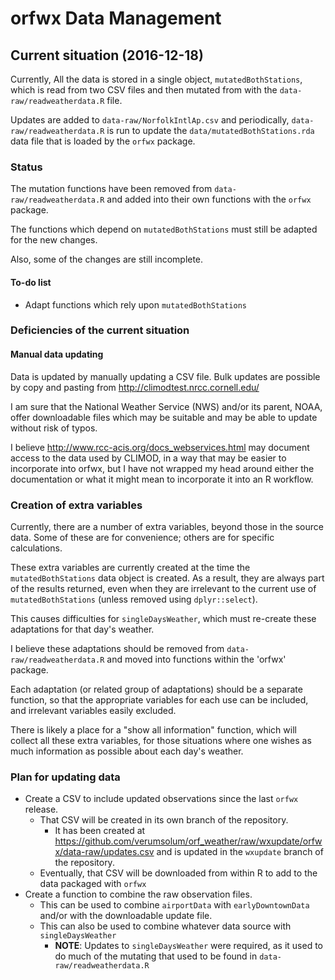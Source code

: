 # orfwx Data Management

## Current situation (2016-12-18)

Currently,
All the data is stored in a single object,
`mutatedBothStations`,
which is read from two CSV files
and then mutated
from with the
`data-raw/readweatherdata.R` file.

Updates are added to
`data-raw/NorfolkIntlAp.csv`
and periodically,
`data-raw/readweatherdata.R`
is run to update the
`data/mutatedBothStations.rda`
data file that is loaded by the
`orfwx`
package.

### Status

The mutation functions
have been removed from
`data-raw/readweatherdata.R`
and
added into their own functions
with the `orfwx` package.

The functions which depend on
`mutatedBothStations`
must still be adapted for the new changes.

Also, some of the changes are still incomplete.

#### To-do list

* Adapt functions which rely upon
`mutatedBothStations`

### Deficiencies of the current situation

#### Manual data updating

Data is updated by manually updating a CSV file.
Bulk updates are possible by
copy and pasting from
http://climodtest.nrcc.cornell.edu/

I am sure that
the National Weather Service (NWS) and/or
its parent, NOAA,
offer downloadable files which may be suitable
and may be able to update
without risk of typos.

I believe
http://www.rcc-acis.org/docs_webservices.html
may document access to the data used by
CLIMOD,
in a way that may be easier to incorporate into orfwx,
but I have not wrapped my head around
either
the documentation
or
what it might mean to incorporate it into an R workflow.

### Creation of extra variables

Currently,
there are a number of extra variables,
beyond those in the source data.
Some of these are for convenience;
others are for specific calculations.

These extra variables are currently created
at the time the
`mutatedBothStations`
data object is created.
As a result,
they are always part of the results returned,
even when they are irrelevant to the current use of
`mutatedBothStations`
(unless removed using
`dplyr::select`).

This causes difficulties for
`singleDaysWeather`, 
which must re-create these adaptations for that day's weather.

I believe these adaptations should be removed from
`data-raw/readweatherdata.R`
and moved into functions
within the 'orfwx' package.

Each adaptation
(or related group of adaptations)
should be a separate function,
so that the appropriate variables for each use can be included,
and irrelevant variables easily excluded.

There is likely a place for a
"show all information" function,
which will collect all these extra variables,
for those situations
where one wishes as much information as possible about each day's weather.

### Plan for updating data

* Create a CSV to include updated observations since the last `orfwx` release.
  * That CSV will be created in its own branch of the repository.
    * It has been created at
    https://github.com/verumsolum/orf_weather/raw/wxupdate/orfwx/data-raw/updates.csv
    and is updated in the
    `wxupdate`
    branch of the repository.
  * Eventually, that CSV will be downloaded from within R to add to the data
  packaged with
  `orfwx`
* Create a function to combine the raw observation files.
  * This can be used to combine
  `airportData`
  with
  `earlyDowntownData`
  and/or with the downloadable update file.
  * This can also be used to combine whatever data source with
  `singleDaysWeather`
    * **NOTE**: Updates to
    `singleDaysWeather` were required, as it used to do much of the
    mutating that used to be found in
    `data-raw/readweatherdata.R`
